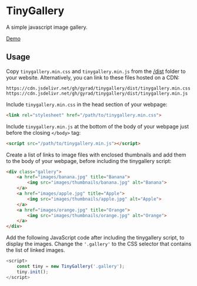 # TinyGallery
A simple javascript image gallery.

[Demo](https://gyrad.github.io/tinygallery/)

## Usage
Copy `tinygallery.min.css` and `tinygallery.min.js` from the [/dist](dist/) folder to your website.
Alternatively, you can link to these files hosted on a CDN:
```
https://cdn.jsdelivr.net/gh/gyrad/tinygallery/dist/tinygallery.min.css
https://cdn.jsdelivr.net/gh/gyrad/tinygallery/dist/tinygallery.min.js
```

Include `tinygallery.min.css` in the head section of your webpage:

```html
<link rel="stylesheet" href="/path/to/tinygallery.min.css">
```

Include `tinygallery.min.js` at the bottom of the body of your webpage just before the closing `</body>` tag:

```html
<script src="/path/to/tinygallery.min.js"></script>
```

Create a list of links to image files with enclosed thumbnails and add them to the body of your webpage, before including the tinygallery script:

```html
<div class="gallery">
    <a href="images/banana.jpg" title="Banana">
        <img src="images/thumbnails/banana.jpg" alt="Banana">
    </a>
    <a href="images/apple.jpg" title="Apple">
        <img src="images/thumbnails/apple.jpg" alt="Apple">
    </a>
    <a href="images/orange.jpg" title="Orange">
        <img src="images/thumbnails/orange.jpg" alt="Orange">
    </a>
</div>
```

Add the following JavaScript code after including the tinygallery script, to display the images. Change the `'.gallery'` to the CSS selector that contains the list of linked images.

```js
<script>
    const tiny = new TinyGallery('.gallery');
    tiny.init();
</script>
```
